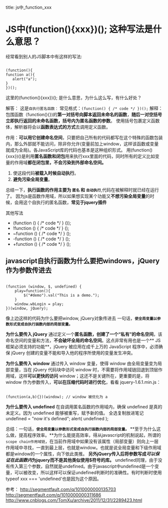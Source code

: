 title: js中_function_xxx 

#  JS中(function(){xxx})(); 这种写法是什么意思？ 
经常看到别人的JS脚本中有这样的写法:
```

(function(){
function a(){
   alert("a");
}
})();

```
这里的(function(){xxx})(); 是什么意思，为什么这么写，有什么好处？

解答：
这是` 自执行匿名函数： `
常见格式：` (function() { /* code */ })(); `
解释：包围函数（function(){})的**第一对括号向脚本返回未命名的函数**，**随后一对空括号立即执行返回的未命名函数，括号内为匿名函数的参数**。
使用括号包裹定义函数体，解析器将会以**函数表达式的方式**去调用定义函数。

作用：**可以用它创建命名空间**，只要把自己所有的代码都写在这个特殊的函数包装内，那么外部就不能访问，除非你允许(变量前加上window，这样该函数或变量就成为全局)。各JavaScript库的代码也基本是这种组织形式。
用(function(){xxx})()是利用**匿名函数和闭包**用来执行xxx里面的代码，同时所有的定义比如变量的作用域**都在闭包里，不会污染到外部命名空间。**
1. 使这段代码**被载入时候自动执行**。
2. **避免污染全局变量**。

总结一下，**执行函数的作用主要为 ` 匿名 ` 和 ` 自动执行 `**,代码在被解释时就已经在运行了。
因为js是函数作用域，所以如果想实现某个功能又**不想污染全局变量**的时候，会用这个自执行的匿名函数，**常见于jquery插件**

其他写法
  * (function () { /* code */ } ()); 
  * !function () { /* code */ } ();
  * ~function () { /* code */ } ();
  * -function () { /* code */ } ();
  * +function () { /* code */ } ();

##  javascript自执行函数为什么要把windows，jQuery作为参数传进去 
```

(function (window, $, undefined) {
    play=function(){
        $("#demo").val("This is a demo.");
    }
    window.wbLogin = play;
})(window, jQuery);

```
像上边这样的代码为什么要把window, jQuery对象传进去
一句话，**` 使全局变量以参数形式变成自执行函数内部的局部变量。 `**

**为什么要传入 jQuery**
通过定义一个**匿名函数，**创建了一个**“私有”的命名空间**，该命名空间的变量和方法，**不会破坏全局的命名空间**。这点非常有用也是一个** JS 框架必须支持的功能**，jQuery 被应用在成千上万的 JavaScript 程序中，必须确保 jQuery 创建的变量不能和导入他的程序所使用的变量发生冲突。

**为什么要传入 window**
通过传入 window 变量，使得 window 由全局变量变为局部变量，当在 jQuery 代码块中访问 window 时，不需要将作用域链回退到顶层作用域，这样**可以更快的访问** window；这还不是关键所在，更重要的是，将 window 作为参数传入，**可以在压缩代码时进行优化**，看看 jquery-1.6.1.min.js：
```

(function(a,b){})(window); // window 被优化为 a

``` 

**为什么要传入 undefined**
在自调用匿名函数的作用域内，确保 undefined 是真的未定义。因为 undefined 能够被重写，赋予新的值。
全选复制放进笔记
undefined = "now it's defined";
alert( undefined );

总结：一句话，**` 使全局变量以参数形式变成自执行函数内部的局部变量。 `**
**至于为什么这么做，提高程序效率。**为什么能提高效率，得从javascript的机制说起，所谓的` scope chain作用域链 `，在当前作用域中如果没有该属性（局部变量）则向上一层作用域中寻找，一直到最上层，也就是window。也就是说全局变量和下级作用域都是window的一个属性，向下依此类推。
**另外jQuery传入后将参数写成$可以保证在此函数内$为jquery而不是其他类似使用$符号的库。**
undefined同理，由于没有传入第三个参数，自然就是undefined。由于javascript中undefined是一个变量，可以被改变，所以这样可以保证undefined判断时的准确性。有时判断时使用typeof xxx === 'undefined'也是因为这个原因。

参考：
http://segmentfault.com/q/1010000000135703
http://segmentfault.com/q/1010000000311686
http://www.cnblogs.com/TomXu/archive/2011/12/31/2289423.html